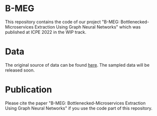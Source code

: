 # B-MEG
This repository contains the code of our project "B-MEG: Bottlenecked-Microservices Extraction Using Graph Neural Networks" which was published at ICPE 2022 in the WIP track.

# Data
The original source of data can be found [here](https://databank.illinois.edu/datasets/IDB-6738796). The sampled data will be released soon.

# Publication
Please cite the paper "B-MEG: Bottlenecked-Microservices Extraction Using Graph Neural Networks" if you use the code part of this repository.
